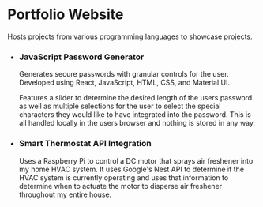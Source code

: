 # Portfolio Website

Hosts projects from various programming languages to showcase projects.

<ul>

### <li>JavaScript Password Generator</li>

<p>
Generates secure passwords with granular controls for the user. Developed using React, JavaScript, HTML, CSS, and 
Material UI.
</p>

<p>
Features a slider to determine the desired length of the users password as well as
multiple selections for the user to select the special characters they would like to have integrated into the password.
This is all handled locally in the users browser and nothing is stored in any way.
</p>


### <li>Smart Thermostat API Integration</li>

<p>
Uses a Raspberry Pi to control a DC motor that sprays air freshener into my home HVAC system. It uses
Google's Nest API to determine if the HVAC system is currently operating and uses that information to determine
when to actuate the motor to disperse air freshener throughout my entire house.
</p>

</ul>
